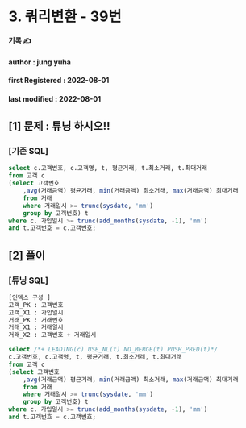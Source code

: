 # 3. 쿼리변환 - 39번

**기록 ✍️**

#### author : jung yuha

#### **first Registered : 2022-08-01**

#### last modified : **2022-08-01**

## \[1] 문제 : 튜닝 하시오!!

### \[기존 SQL] <a href="#sql" id="sql"></a>

```sql
select c.고객번호, c.고객명, t, 평균거래, t.최소거래, t.최대거래
from 고객 c
(select 고객번호
	,avg(거래금액) 평균거래, min(거래금액) 최소거래, max(거래금액) 최대거래
	from 거래
	where 거래일시 >= trunc(sysdate, 'mm')
	group by 고객번호) t
where c. 가입일시 >= trunc(add_months(sysdate, -1), 'mm')
and t.고객번호 = c.고객번호;
```

## \[2] 풀이

### \[튜닝 SQL] <a href="#sql" id="sql"></a>

```sql
[인덱스 구성 ]
고객_PK : 고객번호
고객_X1 : 가입일시
거래_PK : 거래번호
거래_X1 : 거래일시
거래_X2 : 고객번호 + 거래일시

select /*+ LEADING(c) USE_NL(t) NO_MERGE(t) PUSH_PRED(t)*/
c.고객번호, c.고객명, t, 평균거래, t.최소거래, t.최대거래
from 고객 c
(select 고객번호
	,avg(거래금액) 평균거래, min(거래금액) 최소거래, max(거래금액) 최대거래
	from 거래
	where 거래일시 >= trunc(sysdate, 'mm')
	group by 고객번호) t
where c. 가입일시 >= trunc(add_months(sysdate, -1), 'mm')
and t.고객번호 = c.고객번호;
```
